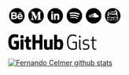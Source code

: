 <a href="https://www.behance.net/fernandocelmer" target="_blank">
	<img src="https://github.com/FernandoCelmer/FernandoCelmer/blob/master/img/icons/icon-behance.png" alt="behance" class="w3-hover-opacity" width="35" height="35"></a>
	
<a href="https://medium.com/@fernandocelmer" target="_blank">
	<img src="https://github.com/FernandoCelmer/FernandoCelmer/blob/master/img/icons/icon-medium.png" alt="medium" class="w3-hover-opacity" width="35" height="35"></a>
	
<a href="https://www.linkedin.com/in/fernando-celmer/" target="_blank">
	<img src="https://github.com/FernandoCelmer/FernandoCelmer/blob/master/img/icons/icon-linkedin.png" alt="linkedin" class="w3-hover-opacity" width="35" height="35"></a>
	
<a href="https://soundcloud.com/fernandocelmer/tracks" target="_blank">
	<img src="https://github.com/FernandoCelmer/FernandoCelmer/blob/master/img/icons/icon-spotify.png" alt="soundcloud" class="w3-hover-opacity" width="35" height="35"></a>
	
<a href="http://www.fernandocelmer.com/img/icons/icon-soundcloud.png" target="_blank">
	<img src="https://github.com/FernandoCelmer/FernandoCelmer/blob/master/img/icons/icon-soundcloud.png" alt="soundcloud" class="w3-hover-opacity" width="35" height="35"></a>
	
<a href="http://www.fernandocelmer.com" target="_blank">
	<img src="https://github.com/FernandoCelmer/FernandoCelmer/blob/master/img/icons/icon-fernando.png" alt="website" class="w3-hover-opacity" width="35" height="35"></a>
	
<br>
<br>
<a href="https://gist.github.com/FernandoCelmer">
<img style="-webkit-user-select: none;margin: auto;" src="https://github.com/FernandoCelmer/FernandoCelmer/blob/master/img/fernando-celmer-github-gist.png" width="180" height="33"></a>
 
  [![Fernando Celmer github stats](https://github-readme-stats.vercel.app/api?username=fernandocelmer)](https://github.com/brunopulis/github-readme-stats)

